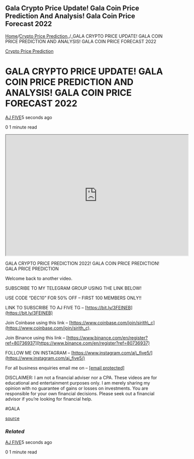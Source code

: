 ## Gala Crypto Price Update! Gala Coin Price Prediction And Analysis! Gala Coin Price Forecast 2022

[Home](https://cryptogemtokens.com/)_/_[Crypto Price Prediction](https://cryptogemtokens.com/category/price-prediction/)_/_GALA CRYPTO PRICE UPDATE! GALA COIN PRICE PREDICTION AND ANALYSIS! GALA COIN PRICE FORECAST 2022

[Crypto Price Prediction](https://cryptogemtokens.com/category/price-prediction/)

GALA CRYPTO PRICE UPDATE! GALA COIN PRICE PREDICTION AND ANALYSIS! GALA COIN PRICE FORECAST 2022
================================================================================================

[AJ FIVE](https://cryptogemtokens.com/author/aj_five/)5 seconds ago

0 1 minute read

<iframe width="580" height="385" src="https://www.youtube.com/embed/wEM2RyFDjLw?rel=0&amp;autoplay=1&amp;autoplay=1&amp;hl=en&amp;modestbranding=1"></iframe>  
  
GALA CRYPTO PRICE PREDICTION 2022! GALA COIN PRICE PREDICTION! GALA PRICE PREDICTION

Welcome back to another video.

SUBSCRIBE TO MY TELEGRAM GROUP USING THE LINK BELOW!

USE CODE “DEC10” FOR 50% OFF – FIRST 100 MEMBERS ONLY!!

LINK TO SUBSCRIBE TO AJ FIVE TG – [https://bit.ly/3FEINEB](https://bit.ly/3FEINEB)

Join Coinbase using this link – [https://www.coinbase.com/join/sirith\_c](https://www.coinbase.com/join/sirith_c).

Join Binance using this link – [https://www.binance.com/en/register?ref=80736937](https://www.binance.com/en/register?ref=80736937)

FOLLOW ME ON INSTAGRAM – [https://www.instagram.com/aj\_five5/](https://www.instagram.com/aj_five5/)

For all business enquiries email me on – [\[email protected\]](https://cryptogemtokens.com/cdn-cgi/l/email-protection)

DISCLAIMER: I am not a financial adviser nor a CPA. These videos are for educational and entertainment purposes only. I am merely sharing my opinion with no guarantee of gains or losses on investments. You are responsible for your own financial decisions. Please seek out a financial advisor if you’re looking for financial help.

#GALA  
  
[source](https://www.youtube.com/watch?v=wEM2RyFDjLw)

### _Related_

[AJ FIVE](https://cryptogemtokens.com/author/aj_five/)5 seconds ago

0 1 minute read